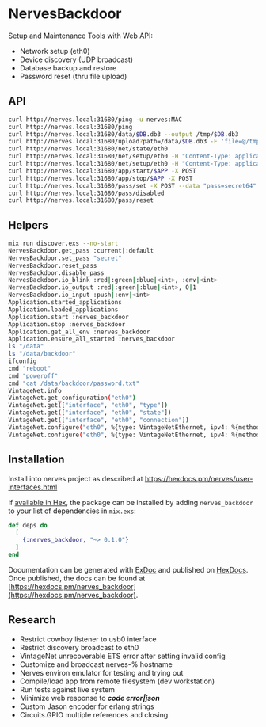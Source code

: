 # NervesBackdoor

Setup and Maintenance Tools with Web API:

- Network setup (eth0)
- Device discovery (UDP broadcast)
- Database backup and restore
- Password reset (thru file upload) 

## API

```bash
curl http://nerves.local:31680/ping -u nerves:MAC
curl http://nerves.local:31680/ping
curl http://nerves.local:31680/data/$DB.db3 --output /tmp/$DB.db3
curl http://nerves.local:31680/upload?path=/data/$DB.db3 -F 'file=@/tmp/$DB.db3'
curl http://nerves.local:31680/net/state/eth0
curl http://nerves.local:31680/net/setup/eth0 -H "Content-Type: application/json" -X POST -d '{"method":"dhcp"}'
curl http://nerves.local:31680/net/setup/eth0 -H "Content-Type: application/json" -X POST -d '{"method":"static", "address":"10.77.4.100", "prefix_length":8, "gateway":"10.77.0.1", "name_servers":["10.77.0.1"]}'
curl http://nerves.local:31680/app/start/$APP -X POST
curl http://nerves.local:31680/app/stop/$APP -X POST
curl http://nerves.local:31680/pass/set -X POST --data "pass=secret64"
curl http://nerves.local:31680/pass/disabled
curl http://nerves.local:31680/pass/reset
```

## Helpers

```bash
mix run discover.exs --no-start
NervesBackdoor.get_pass :current|:default
NervesBackdoor.set_pass "secret"
NervesBackdoor.reset_pass
NervesBackdoor.disable_pass
NervesBackdoor.io_blink :red|:green|:blue|<int>, :env|<int>
NervesBackdoor.io_output :red|:green|:blue|<int>, 0|1
NervesBackdoor.io_input :push|:env|<int>
Application.started_applications
Application.loaded_applications
Application.start :nerves_backdoor
Application.stop :nerves_backdoor
Application.get_all_env :nerves_backdoor
Application.ensure_all_started :nerves_backdoor
ls "/data"
ls "/data/backdoor"
ifconfig
cmd "reboot"
cmd "poweroff"
cmd "cat /data/backdoor/password.txt"
VintageNet.info
VintageNet.get_configuration("eth0")
VintageNet.get(["interface", "eth0", "type"])
VintageNet.get(["interface", "eth0", "state"])
VintageNet.get(["interface", "eth0", "connection"])
VintageNet.configure("eth0", %{type: VintageNetEthernet, ipv4: %{method: :dhcp}})
VintageNet.configure("eth0", %{type: VintageNetEthernet, ipv4: %{method: :static, address: "10.77.4.100", prefix_length: 8, gateway: "10.77.0.1", name_servers: ["10.77.0.1"]}})
```

## Installation

Install into nerves project as described at https://hexdocs.pm/nerves/user-interfaces.html

If [available in Hex](https://hex.pm/docs/publish), the package can be installed
by adding `nerves_backdoor` to your list of dependencies in `mix.exs`:

```elixir
def deps do
  [
    {:nerves_backdoor, "~> 0.1.0"}
  ]
end
```

Documentation can be generated with [ExDoc](https://github.com/elixir-lang/ex_doc)
and published on [HexDocs](https://hexdocs.pm). Once published, the docs can
be found at [https://hexdocs.pm/nerves_backdoor](https://hexdocs.pm/nerves_backdoor).

## Research

- Restrict cowboy listener to usb0 interface
- Restrict discovery broadcast to eth0
- VintageNet unrecoverable ETS error after setting invalid config
- Customize and broadcast nerves-% hostname
- Nerves environ emulator for testing and trying out
- Compile/load app from remote filesystem (dev workstation)
- Run tests against live system
- Minimize web response to ___code error|json___
- Custom Jason encoder for erlang strings
- Circuits.GPIO multiple references and closing
